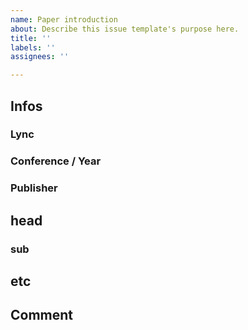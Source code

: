 ```yaml
---
name: Paper introduction
about: Describe this issue template's purpose here.
title: ''
labels: ''
assignees: ''

---
```


## Infos
### Lync
### Conference / Year
### Publisher

## head
### sub

## etc

## Comment
